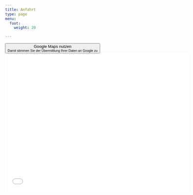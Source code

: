 ```yaml
---
title: Anfahrt
type: page
menu:
  foot:
    weight: 20

---
```

<button class="enableIframe">
  <div>
    Google Maps nutzen
    <span style="display: block; font-size: 80%;">Damit stimmen Sie der Übermittlung Ihrer Daten an Google zu</span>
  </div>
</button>
<iframe src="/images/mapPreview.png" class="preview"
data-src="https://www.google.com/maps/embed?pb=!1m18!1m12!1m3!1d2502.371508406703!2d11.797701315844929!3d51.15693997957904!2m3!1f0!2f0!3f0!3m2!1i1024!2i768!4f13.1!3m3!1m2!1s0x47a699ee98b30781%3A0x3faeb67600bad283!2sAm+Georgentor+3%2C+06618+Naumburg+(Saale)!5e0!3m2!1sde!2sde!4v1525374411160" width="600" height="450" frameborder="0" style="border:0" allowfullscreen scrolling="no"></iframe>
<script src="/enableIframe.min.js"></script>
